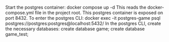 Start the postgres container: docker compose up -d
This reads the docker-compose.yml file in the project root.
This postgres container is exposed on port 8432.
To enter the postgres CLI: docker exec -it postgres-game psql postgres://postgres:postgres@localhost:5432/
In the postgres CLI, create the necessary databases:
create database game;
create database game_test;